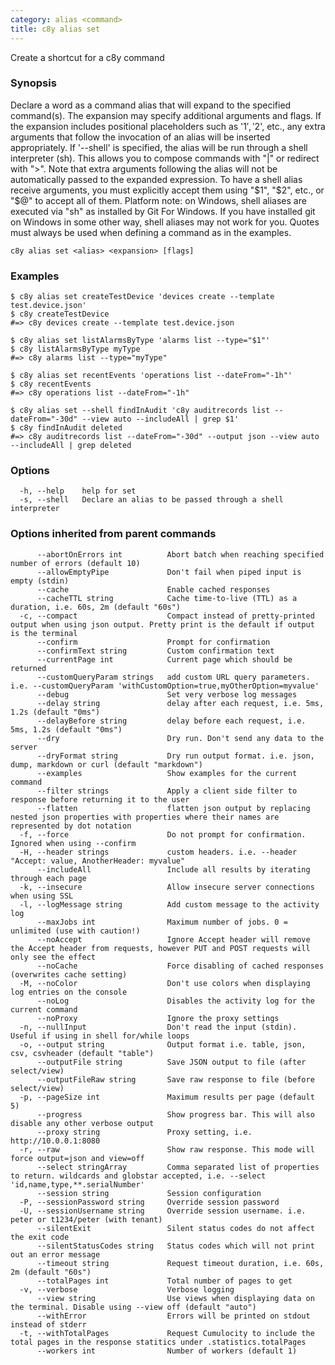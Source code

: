 ```yaml
---
category: alias <command>
title: c8y alias set
---
```

Create a shortcut for a c8y command

### Synopsis

Declare a word as a command alias that will expand to the specified command(s).
The expansion may specify additional arguments and flags. If the expansion
includes positional placeholders such as '$1', '$2', etc., any extra arguments
that follow the invocation of an alias will be inserted appropriately.
If '--shell' is specified, the alias will be run through a shell interpreter (sh). This allows you
to compose commands with "|" or redirect with ">". Note that extra arguments following the alias
will not be automatically passed to the expanded expression. To have a shell alias receive
arguments, you must explicitly accept them using "$1", "$2", etc., or "$@" to accept all of them.
Platform note: on Windows, shell aliases are executed via "sh" as installed by Git For Windows. If
you have installed git on Windows in some other way, shell aliases may not work for you.
Quotes must always be used when defining a command as in the examples.


```
c8y alias set <alias> <expansion> [flags]
```

### Examples

```
$ c8y alias set createTestDevice 'devices create --template test.device.json'
$ c8y createTestDevice
#=> c8y devices create --template test.device.json

$ c8y alias set listAlarmsByType 'alarms list --type="$1"'
$ c8y listAlarmsByType myType
#=> c8y alarms list --type="myType"

$ c8y alias set recentEvents 'operations list --dateFrom="-1h"'
$ c8y recentEvents
#=> c8y operations list --dateFrom="-1h"

$ c8y alias set --shell findInAudit 'c8y auditrecords list --dateFrom="-30d" --view auto --includeAll | grep $1'
$ c8y findInAudit deleted
#=> c8y auditrecords list --dateFrom="-30d" --output json --view auto --includeAll | grep deleted

```

### Options

```
  -h, --help    help for set
  -s, --shell   Declare an alias to be passed through a shell interpreter
```

### Options inherited from parent commands

```
      --abortOnErrors int          Abort batch when reaching specified number of errors (default 10)
      --allowEmptyPipe             Don't fail when piped input is empty (stdin)
      --cache                      Enable cached responses
      --cacheTTL string            Cache time-to-live (TTL) as a duration, i.e. 60s, 2m (default "60s")
  -c, --compact                    Compact instead of pretty-printed output when using json output. Pretty print is the default if output is the terminal
      --confirm                    Prompt for confirmation
      --confirmText string         Custom confirmation text
      --currentPage int            Current page which should be returned
      --customQueryParam strings   add custom URL query parameters. i.e. --customQueryParam 'withCustomOption=true,myOtherOption=myvalue'
      --debug                      Set very verbose log messages
      --delay string               delay after each request, i.e. 5ms, 1.2s (default "0ms")
      --delayBefore string         delay before each request, i.e. 5ms, 1.2s (default "0ms")
      --dry                        Dry run. Don't send any data to the server
      --dryFormat string           Dry run output format. i.e. json, dump, markdown or curl (default "markdown")
      --examples                   Show examples for the current command
      --filter strings             Apply a client side filter to response before returning it to the user
      --flatten                    flatten json output by replacing nested json properties with properties where their names are represented by dot notation
  -f, --force                      Do not prompt for confirmation. Ignored when using --confirm
  -H, --header strings             custom headers. i.e. --header "Accept: value, AnotherHeader: myvalue"
      --includeAll                 Include all results by iterating through each page
  -k, --insecure                   Allow insecure server connections when using SSL
  -l, --logMessage string          Add custom message to the activity log
      --maxJobs int                Maximum number of jobs. 0 = unlimited (use with caution!)
      --noAccept                   Ignore Accept header will remove the Accept header from requests, however PUT and POST requests will only see the effect
      --noCache                    Force disabling of cached responses (overwrites cache setting)
  -M, --noColor                    Don't use colors when displaying log entries on the console
      --noLog                      Disables the activity log for the current command
      --noProxy                    Ignore the proxy settings
  -n, --nullInput                  Don't read the input (stdin). Useful if using in shell for/while loops
  -o, --output string              Output format i.e. table, json, csv, csvheader (default "table")
      --outputFile string          Save JSON output to file (after select/view)
      --outputFileRaw string       Save raw response to file (before select/view)
  -p, --pageSize int               Maximum results per page (default 5)
      --progress                   Show progress bar. This will also disable any other verbose output
      --proxy string               Proxy setting, i.e. http://10.0.0.1:8080
  -r, --raw                        Show raw response. This mode will force output=json and view=off
      --select stringArray         Comma separated list of properties to return. wildcards and globstar accepted, i.e. --select 'id,name,type,**.serialNumber'
      --session string             Session configuration
  -P, --sessionPassword string     Override session password
  -U, --sessionUsername string     Override session username. i.e. peter or t1234/peter (with tenant)
      --silentExit                 Silent status codes do not affect the exit code
      --silentStatusCodes string   Status codes which will not print out an error message
      --timeout string             Request timeout duration, i.e. 60s, 2m (default "60s")
      --totalPages int             Total number of pages to get
  -v, --verbose                    Verbose logging
      --view string                Use views when displaying data on the terminal. Disable using --view off (default "auto")
      --withError                  Errors will be printed on stdout instead of stderr
  -t, --withTotalPages             Request Cumulocity to include the total pages in the response statitics under .statistics.totalPages
      --workers int                Number of workers (default 1)
```

